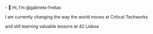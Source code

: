 <p> - 👋 Hi, I’m @gabriela-freitas </p>
<p> I am currently changing the way the world moves at Critical Techworks </p>
<p> and still learning valuable lessons at 42 Lisboa </p>
